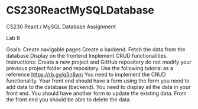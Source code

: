 # CS230ReactMySQLDatabase
CS230 React / MySQL Database Assignment

Lab 8 

Goals:
Create navigable pages
Create a backend.
Fetch the data from the database
Display on the frontend
Implement CRUD functionalities. 
Instructions:
Create a new project and GitHub repository do not modify your previous project folder and repository. 
Use the following tutorial as a reference
https://rb.gy/q5n8wn
You need to implement the CRUD functionality.
Your front end should have a form using the form you need to add data to the database (backend).
You need to display all the data in your front end. 
You should have another form to update the existing data.
From the front end you should be able to delete the data.
